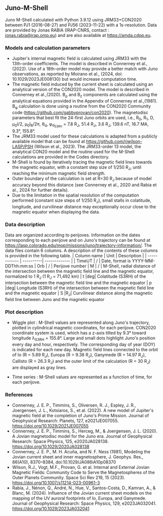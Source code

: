 ## Juno-M-Shell
Juno M-Shell calculated with Python 3.9.12 using JRM33+CON2020 between PJ1 (2016-08-27) and PJ56 (2023-11-22) with a 1s-resolution. Data are provided by Jonas RABIA (IRAP-CNRS, contact : jonas.rabia@irap.omp.eu) and are also available at https://amda.cdpp.eu. 

### Models and calculation parameters
- Jupiter's internal magnetic field is calculated using JRM33 with the 13th-order coefficients. The model is described in Connerney et al.,(2022). Use of a 18th-order model may provide a better match with Juno observations, as reported by Moirano et al., (2024, doi: 10.1029/2023JE008130) but would increase computation time. 
- The magnetic field induced by the current sheet is calculated using an analytical version of the CON2020 model. The model is described in Connerney et al.,(2020). B<sub>ρ</sub> and B<sub>z</sub> components are calculated using the analytical equations provided in the Appendix of Connerney et al.,(1981). B<sub>φ</sub> calculation is done using a routine from the CON2020 Community code (https://github.com/gabbyprovan/con2020). The magnetodisc parameters that best fit the 24-first Juno orbits are used, i.e., R<sub>0</sub>, R<sub>1</sub>, D, μ<sub>0</sub>I/2, μ<sub>0</sub>I<sub>R</sub>/2π, θ<sub>d</sub>, φ<sub>d<sub>S3RH</sub></sub> = 7.8 R<sub>J</sub>, 51.4 R<sub>J</sub>, 3.6 R<sub>J</sub>, 139.6 nT, 16.7 MA, 9.3°, 155.8°.  
- The JRM33 model used for these calculations is adapted from a publicly available model that can be found at https://github.com/rjwilson-LASP/PSH (Wilson et al., 2023). The JRM33-order 13 model, the analytical CON20 model and the routine used for the M-Shell calculations are provided in the Codes directory.
- M-Shell is found by iteratively tracing the magnetic field lines towards the magnetic equator,  with a constant step size of 1/250 R<sub>J</sub>, until reaching the minimum magnetic field strength.
- Outer boundary of the calculation is set at R=30 R<sub>J</sub> because of model accuracy beyond this distance (see Connerney et al., 2020 and Rabia et al., 2024 for further details).
- Due to the limitation in the spatial resolution of the computation performed (constant size steps of 1/250 R<sub>J</sub>), small stalls in colatitude, longitude, and curvilinear distance may exceptionally occur close to the magnetic equator when displaying the data. 


### Data description 

Data are organized according to perijoves. Information on the dates corresponding to each perijove and on Juno's trajectory can be found at https://lasp.colorado.edu/mop/missions/juno/trajectory-information/. The data files contain 6 columns. A description of the contents of these columns is provided in the following table. 
| Column name  | Unit | Description |
| ------------ | ----------| ------------- |
| TimeUT       | / | Date, format is YYYY-MM-DDThh:mm:ss
| Orb          | / | Perijove number
| M            | / | M-Shell, radial distance of the intersection between the magnetic field line and the magnetic equator, normalized to 1 R<sub>J</sub> (1 R<sub>J</sub> = 71,492 km) 
| t            |deg| Colatitude (S3RH) of the intersection between the magnetic field line and the magnetic equator
| p            |deg| Longitude (S3RH) of the intersection between the magnetic field line and the magnetic equator
| S            |R<sub>J</sub>| Curvilinear distance along the magnetic field line between Juno and the magnetic equator


### Plot description 
- Wiggle plot : M-Shell values are represented along Juno's trajectory, plotted in cylindrical magnetic coordinates, for each perijove. CON2020 coordinate system is used, which has a z-axis tilted by 9.3° toward longitude λ<sub>S3RH</sub> = 155.8°. Large and small dots highlight Juno's position every day and hour, respectively. The corresponding day of year (DOY) is indicated for each new day. 
Magnetic field lines connected to the orbit of Io (R = 5.89 R<sub>J</sub>), Europa (R = 9.38 R<sub>J</sub>), Ganymede (R = 14.97 R<sub>J</sub>), Callisto (R = 26.3 R<sub>J</sub>) and the outer limit of the calculation (R = 30 R<sub>J</sub>) are displayed as gray lines.

- Time series : M-Shell values are represented as a function of time, for each perijove. 

### References 
- Connerney, J. E. P., Timmins, S., Oliversen, R. J., Espley, J. R., Joergensen, J. L., Kotsiaros, S., et al. (2022). A new model of Jupiter's magnetic field at the completion of Juno's Prime Mission. Journal of Geophysical Research: Planets, 127, e2021JE007055. https://doi.org/10.1029/2021JE007055
- Connerney, J. E. P., Timmins, S., Herceg, M., & Joergensen, J. L. (2020). A Jovian magnetodisc model for the Juno era. Journal of Geophysical Research: Space Physics, 125, e2020JA028138. https://doi.org/10.1029/2020JA028138
- Connerney, J. E. P., M. H. Acuña, and N. F. Ness (1981), Modeling the Jovian current sheet and inner magnetosphere, J. Geophys. Res., 86(A10), 8370–8384, doi:10.1029/JA086iA10p08370
- Wilson, R.J., Vogt, M.F., Provan, G. et al. Internal and External Jovian Magnetic Fields: Community Code to Serve the Magnetospheres of the Outer Planets Community. Space Sci Rev 219, 15 (2023). https://doi.org/10.1007/s11214-023-00961-3
- Rabia, J., Nénon, Q., André, N., Hue, V., Santos-Costa, D., Kamran, A., & Blanc, M. (2024). Influence of the Jovian current sheet models on the mapping of the UV auroral footprints of Io, Europa, and Ganymede. Journal of Geophysical Research: Space Physics, 129, e2023JA032041. https://doi.org/10.1029/2023JA032041 
 

